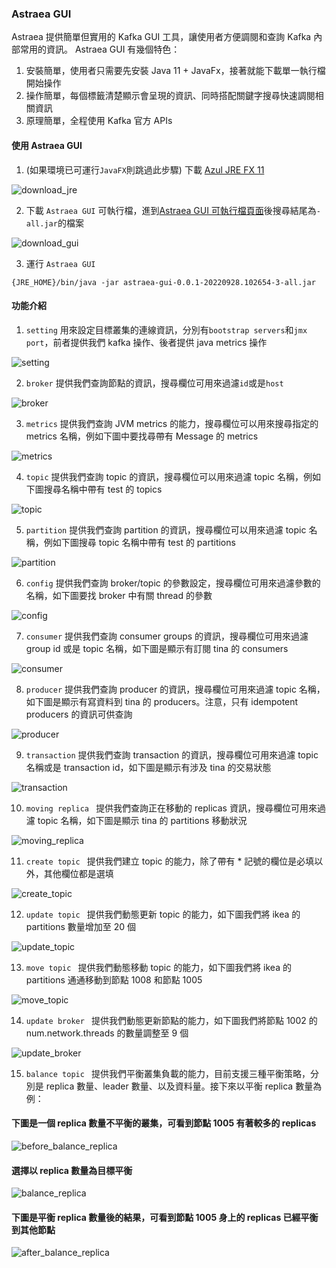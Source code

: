 ### Astraea GUI

Astraea 提供簡單但實用的 Kafka GUI 工具，讓使用者方便調閱和查詢 Kafka 內部常用的資訊。 Astraea GUI 有幾個特色：

1. 安裝簡單，使用者只需要先安裝 Java 11 + JavaFx，接著就能下載單一執行檔開始操作
2. 操作簡單，每個標籤清楚顯示會呈現的資訊、同時搭配關鍵字搜尋快速調閱相關資訊
3. 原理簡單，全程使用 Kafka 官方 APIs

#### 使用 Astraea GUI

1. (如果環境已可運行`JavaFX`則跳過此步驟) 下載 [Azul JRE FX 11](https://www.azul.com/downloads/?version=java-11-lts&os=windows&architecture=x86-64-bit&package=jre-fx)

![download_jre](gui/download_jre.png)

2. 下載 `Astraea GUI` 可執行檔，進到[Astraea GUI 可執行檔頁面](https://github.com/skiptests/astraea/packages/1652248)後搜尋結尾為`-all.jar`的檔案

![download_gui](gui/download_gui.png)

3. 運行 `Astraea GUI`

```shell
{JRE_HOME}/bin/java -jar astraea-gui-0.0.1-20220928.102654-3-all.jar
```

#### 功能介紹
1. `setting` 用來設定目標叢集的連線資訊，分別有`bootstrap servers`和`jmx port`，前者提供我們 kafka 操作、後者提供 java metrics 操作

![setting](gui/setting.png)

2. `broker` 提供我們查詢節點的資訊，搜尋欄位可用來過濾`id`或是`host`

![broker](gui/broker.png)

3. `metrics` 提供我們查詢 JVM metrics 的能力，搜尋欄位可以用來搜尋指定的 metrics 名稱，例如下圖中要找尋帶有 Message 的 metrics

![metrics](gui/metrics.png)

4. `topic` 提供我們查詢 topic 的資訊，搜尋欄位可以用來過濾 topic 名稱，例如下圖搜尋名稱中帶有 test 的 topics

![topic](gui/topic.png)

5. `partition` 提供我們查詢 partition 的資訊，搜尋欄位可以用來過濾 topic 名稱，例如下圖搜尋 topic 名稱中帶有 test 的 partitions

![partition](gui/partition.png)

6. `config` 提供我們查詢 broker/topic 的參數設定，搜尋欄位可用來過濾參數的名稱，如下圖要找 broker 中有關 thread 的參數

![config](gui/config.png)

7. `consumer` 提供我們查詢 consumer groups 的資訊，搜尋欄位可用來過濾 group id 或是 topic 名稱，如下圖是顯示有訂閱 tina 的 consumers

![consumer](gui/consumer.png)

8. `producer` 提供我們查詢 producer 的資訊，搜尋欄位可用來過濾 topic 名稱，如下圖是顯示有寫資料到 tina 的 producers。注意，只有 idempotent producers 的資訊可供查詢

![producer](gui/producer.png)

9. `transaction` 提供我們查詢 transaction 的資訊，搜尋欄位可用來過濾 topic 名稱或是 transaction id，如下圖是顯示有涉及 tina 的交易狀態

![transaction](gui/transaction.png)

10. `moving replica ` 提供我們查詢正在移動的 replicas 資訊，搜尋欄位可用來過濾 topic 名稱，如下圖是顯示 tina 的 partitions 移動狀況

![moving_replica](gui/moving_replica.png)

11. `create topic ` 提供我們建立 topic 的能力，除了帶有 * 記號的欄位是必填以外，其他欄位都是選填

![create_topic](gui/create_topic.png)

12. `update topic ` 提供我們動態更新 topic 的能力，如下圖我們將 ikea 的 partitions 數量增加至 20 個 

![update_topic](gui/update_topic.png)

13. `move topic ` 提供我們動態移動 topic 的能力，如下圖我們將 ikea 的 partitions 通通移動到節點 1008 和節點 1005

![move_topic](gui/move_topic.png)

14. `update broker ` 提供我們動態更新節點的能力，如下圖我們將節點 1002 的 num.network.threads 的數量調整至 9 個

![update_broker](gui/update_broker.png)

15. `balance topic ` 提供我們平衡叢集負載的能力，目前支援三種平衡策略，分別是 replica 數量、leader 數量、以及資料量。接下來以平衡 replica 數量為例：

#### 下圖是一個 replica 數量不平衡的叢集，可看到節點 1005 有著較多的 replicas
![before_balance_replica](gui/before_balance_replica.png)

#### 選擇以 replica 數量為目標平衡
![balance_replica](gui/balance_replica.png)

#### 下圖是平衡 replica 數量後的結果，可看到節點 1005 身上的 replicas 已經平衡到其他節點
![after_balance_replica](gui/after_balance_replica.png)